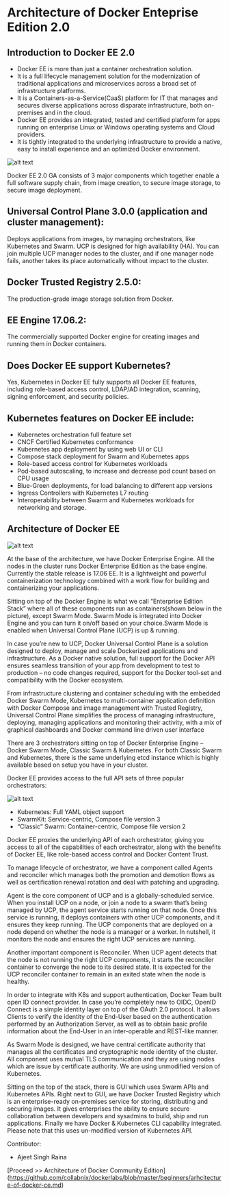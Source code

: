 # Architecture of Docker Enteprise Edition 2.0

## Introduction to Docker EE 2.0

* Docker EE is more than just a container orchestration solution.
* It is a full lifecycle management solution for the modernization of traditional applications and microservices across a broad set of infrastructure platforms. 
* It is a Containers-as-a-Service(CaaS) platform for IT that manages and secures diverse applications across disparate infrastructure, both on-premises and in the cloud. 
* Docker EE provides an integrated, tested and certified platform for apps running on enterprise Linux or Windows operating systems and Cloud providers. 
* It is tightly integrated to the underlying infrastructure to provide a native, easy to install experience and an optimized Docker environment.

![alt text](https://github.com/collabnix/dockerlabs/blob/master/beginners/images/b005-arch2.png)

Docker EE 2.0 GA consists of 3 major components which together enable a full software supply chain, from image creation, to secure image storage, to secure image deployment.

## Universal Control Plane 3.0.0 (application and cluster management):

Deploys applications from images, by managing orchestrators, like Kubernetes and Swarm. UCP is designed for high availability (HA). You can join multiple UCP manager nodes to the cluster, and if one manager node fails, another takes its place automatically without impact to the cluster.

## Docker Trusted Registry 2.5.0:

The production-grade image storage solution from Docker.

## EE Engine 17.06.2:

The commercially supported Docker engine for creating images and running them in Docker containers.

## Does Docker EE support Kubernetes?

Yes, Kubernetes in Docker EE fully supports all Docker EE features, including role-based access control, LDAP/AD integration, scanning,  signing enforcement, and security policies.

## Kubernetes features on Docker EE include:

- Kubernetes orchestration full feature set
- CNCF Certified Kubernetes conformance
- Kubernetes app deployment by using web UI or CLI
- Compose stack deployment for Swarm and Kubernetes apps
- Role-based access control for Kubernetes workloads
- Pod-based autoscaling, to increase and decrease pod count based on CPU usage
- Blue-Green deployments, for load balancing to different app versions
- Ingress Controllers with Kubernetes L7 routing
- Interoperability between Swarm and Kubernetes workloads for networking and storage.

## Architecture of Docker EE

![alt text](https://github.com/collabnix/dockerlabs/blob/master/beginners/images/b005-arch1.png)

At the base of the architecture, we have Docker Enterprise Engine. All the nodes in the cluster runs Docker Enterprise Edition as the base engine. Currently the stable release is 17.06 EE. It is a lightweight and powerful containerization technology combined with a work flow for building and containerizing your applications.

Sitting on top of the Docker Engine is what we call “Enterprise Edition Stack” where all of these components run as containers(shown below in the picture), except Swarm Mode. Swarm Mode is integrated into Docker Engine and you can turn it on/off based on your choice.Swarm Mode is enabled when Universal Control Plane (UCP) is up & running.

In case you’re new to UCP, Docker Universal Control Plane is a solution designed to deploy, manage and scale Dockerized applications and infrastructure. As a Docker native solution, full support for the Docker API ensures seamless transition of your app from development to test to production – no code changes required, support for the Docker tool-set and compatibility with the Docker ecosystem.

From infrastructure clustering and container scheduling with the embedded Docker Swarm Mode, Kubernetes to multi-container application definition with Docker Compose and image management with Trusted Registry, Universal Control Plane simplifies the process of managing infrastructure, deploying, managing applications and monitoring their activity, with a mix of graphical dashboards and Docker command line driven user interface

There are 3 orchestrators sitting on top of Docker Enterprise Engine – Docker Swarm Mode, Classic Swarm & Kubernetes. For both Classic Swarm and Kubernetes, there is the same underlying etcd instance which is highly available based on setup you have in your cluster.

Docker EE provides access to the full API sets of three popular orchestrators:

![alt text](https://github.com/collabnix/dockerlabs/blob/master/beginners/images/b005-arch3.png)

* Kubernetes: Full YAML object support
* SwarmKit: Service-centric, Compose file version 3
* “Classic” Swarm: Container-centric, Compose file version 2

Docker EE proxies the underlying API of each orchestrator, giving you access to all of the capabilities of each orchestrator, along with the benefits of Docker EE, like role-based access control and Docker Content Trust.

To manage lifecycle of orchestrator, we have a component called Agents and reconciler which manages both the promotion and demotion flows as well as certification renewal rotation and deal with patching and upgrading.

Agent is the core component of UCP and is a globally-scheduled service. When you install UCP on a node, or join a node to a swarm that’s being managed by UCP, the agent service starts running on that node. Once this service is running, it deploys containers with other UCP components, and it ensures they keep running. The UCP components that are deployed on a node depend on whether the node is a manager or a worker. In nutshell, it monitors the node and ensures the right UCP services are running.

Another important component is Reconciler. When UCP agent detects that the node is not running the right UCP components, it starts the reconciler container to converge the node to its desired state. It is expected for the UCP reconciler container to remain in an exited state when the node is healthy.

In order to integrate with K8s and support authentication, Docker Team built open ID connect provider. In case you’re completely new to OIDC, OpenID Connect is a simple identity layer on top of the OAuth 2.0 protocol. It allows Clients to verify the identity of the End-User based on the authentication performed by an Authorization Server, as well as to obtain basic profile information about the End-User in an inter-operable and REST-like manner.

As Swarm Mode is designed, we have central certificate authority that manages all the certificates and cryptographic node identity of the cluster. All component uses mutual TLS communication and they are using nodes which are issue by certificate authority. We are using unmodified version of Kubernetes.

Sitting on the top of the stack, there is GUI which uses Swarm APIs and Kubernetes APIs. Right next to GUI, we have Docker Trusted Registry which is an enterprise-ready on-premises service for storing, distributing and securing images. It gives enterprises the ability to ensure secure collaboration between developers and sysadmins to build, ship and run applications. Finally we have Docker & Kubernetes CLI capability integrated. Please note that this uses un-modified version of Kubernetes API.


Contributor:
- Ajeet Singh Raina

[Proceed >>  Architecture of Docker Community Edition] (https://github.com/collabnix/dockerlabs/blob/master/beginners/arhcitecture-of-docker-ce.md)
